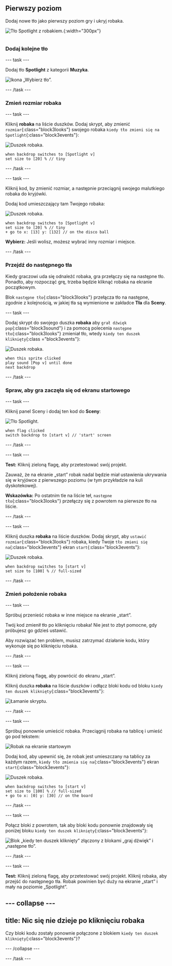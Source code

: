 ## Pierwszy poziom

<div style="display: flex; flex-wrap: wrap">
<div style="flex-basis: 200px; flex-grow: 1; margin-right: 15px;">
Dodaj nowe tło jako pierwszy poziom gry i ukryj robaka.
</div>
<div>

![Tło Spotlight z robakiem.](images/first-level.png){:width="300px"}

</div>
</div>

### Dodaj kolejne tło

--- task ---

Dodaj tło **Spotlight** z kategorii **Muzyka**.

![Ikona „Wybierz tło”.](images/backdrop-button.png)

--- /task ---

### Zmień rozmiar robaka

--- task ---

Kliknij **robaka** na liście duszków. Dodaj skrypt, aby zmienić `rozmiar`{:class="block3looks"} swojego robaka `kiedy tło zmieni się na Spotlight`{:class="block3events"}:

![Duszek robaka.](images/bug-sprite.png)

```blocks3
when backdrop switches to [Spotlight v]
set size to [20] % // tiny
```

--- /task ---

--- task ---

Kliknij kod, by zmienić rozmiar, a następnie przeciągnij swojego malutkiego robaka do kryjówki.

Dodaj kod umieszczający tam Twojego robaka:

![Duszek robaka.](images/bug-sprite.png)

```blocks3
when backdrop switches to [Spotlight v]
set size to [20] % // tiny
+ go to x: [13] y: [132] // on the disco ball
```

**Wybierz:** Jeśli wolisz, możesz wybrać inny rozmiar i miejsce.

--- /task ---

### Przejdź do następnego tła

Kiedy graczowi uda się odnaleźć robaka, gra przełączy się na następne tło. Ponadto, aby rozpocząć grę, trzeba będzie kliknąć robaka na ekranie początkowym.

Blok `następne tło`{:class="block3looks"} przełącza tło na następne, zgodnie z kolejnością, w jakiej tła są wymienione w zakładce **Tła** dla **Sceny**.

--- task ---

Dodaj skrypt do swojego duszka **robaka** aby `grał dźwięk pop`{:class="block3sound"} i za pomocą polecenia `następne tło`{:class="block3looks"} zmieniał tło, wtedy `kiedy ten duszek kliknięty`{:class ="block3events"}:

![Duszek robaka.](images/bug-sprite.png)

```blocks3
when this sprite clicked
play sound [Pop v] until done
next backdrop
```

--- /task ---

### Spraw, aby gra zaczęła się od ekranu startowego

--- task ---

Kliknij panel Sceny i dodaj ten kod do **Sceny**:

![Tło Spotlight.](images/stage-image.png)

```blocks3
when flag clicked
switch backdrop to [start v] // 'start' screen
```

--- /task ---

--- task ---

**Test:** Kliknij zieloną flagę, aby przetestować swój projekt.

Zauważ, że na ekranie „start” robak nadal będzie miał ustawienia ukrywania się w kryjówce z pierwszego poziomu (w tym przykładzie na kuli dyskotekowej).

**Wskazówka:** Po ostatnim tle na liście teł, `następne tło`{:class="block3looks"} przełączy się z powrotem na pierwsze tło na liście.

--- /task ---

--- task ---

Kliknij duszka **robaka** na liście duszków. Dodaj skrypt, aby `ustawić rozmiar`{:class="block3looks"} robaka, kiedy Twoje `tło zmieni się na`{:class="block3events"} ekran `start`{:class="block3events"}:

![Duszek robaka.](images/bug-sprite.png)

```blocks3
when backdrop switches to [start v]
set size to [100] % // full-sized
```

--- /task ---

### Zmień położenie robaka

--- task ---

Spróbuj przenieść robaka w inne miejsce na ekranie „start”.

Twój kod zmienił tło po kliknięciu robaka! Nie jest to zbyt pomocne, gdy próbujesz go gdzieś ustawić.

Aby rozwiązać ten problem, musisz zatrzymać działanie kodu, który wykonuje się po kliknięciu robaka.

--- /task ---

--- task ---

Kliknij zieloną flagę, aby powrócić do ekranu „start”.

Kliknij duszka **robaka** na liście duszków i odłącz bloki kodu od bloku `kiedy ten duszek kliknięty`{:class="block3events"}:

![Łamanie skryptu.](images/breaking-script.png)

--- /task ---

--- task ---

Spróbuj ponownie umieścić robaka. Przeciągnij robaka na tablicę i umieść go pod tekstem:

![Robak na ekranie startowym](images/bug-chalkboard.png)

Dodaj kod, aby upewnić się, że robak jest umieszczany na tablicy za każdym razem, `kiedy tło zmienia się na`{:class="block3events"} ekran `start`{:class="block3events"}:

![Duszek robaka.](images/bug-sprite.png)

```blocks3
when backdrop switches to [start v]
set size to [100] % // full-sized
+ go to x: [0] y: [30] // on the board
```

--- /task ---

--- task ---

Połącz bloki z powrotem, tak aby bloki kodu ponownie znajdowały się poniżej bloku `kiedy ten duszek kliknięty`{:class="block3events"}:

![Blok „kiedy ten duszek kliknięty” złączony z blokami „graj dźwięk” i „następne tło”.](images/fixed-script.png)

--- /task ---

--- task ---

**Test:** Kliknij zieloną flagę, aby przetestować swój projekt. Kliknij robaka, aby przejść do następnego tła. Robak powinien być duży na ekranie „start” i mały na poziomie „Spotlight”.

--- collapse ---
---
title: Nic się nie dzieje po kliknięciu robaka
---

Czy bloki kodu zostały ponownie połączone z blokiem `kiedy ten duszek kliknięty`{:class="block3events"}?

--- /collapse ---

--- /task ---